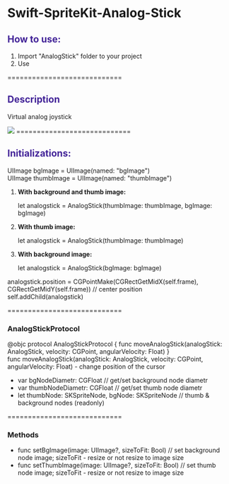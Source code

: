<style type="text/css">
.purpure {
	color: #432498;
}
</style>

Swift-SpriteKit-Analog-Stick
============================
<h2 class="purpure">How to use:</h2>
<ol>
<li>Import "AnalogStick" folder to your project</li>
<li>Use</li>
</ol>
============================
<h2 class="purpure">Description</h2>
<p>Virtual analog joystick</p>
<img src="https://dl.dropboxusercontent.com/u/25298147/AnalogStickPreview.gif" />
============================
<h2 class="purpure">Initializations:</h2>
<p>
UIImage bgImage = UIImage(named: "bgImage")<br/>
UIImage thumbImage = UIImage(named: "thumbImage")
</p>
<ol>
	<li>
		<strong>With background and thumb image:</strong><br/>
		<p>let analogstick = AnalogStick(thumbImage: thumbImage, bgImage: bgImage)</p>
	</li>
	<li>
		<strong>With thumb image:</strong><br/>
		<p>let analogstick = AnalogStick(thumbImage: thumbImage)</p>
	</li>
	<li>
		<strong>With background image:</strong><br/>
		<p>let analogstick = AnalogStick(bgImage: bgImage)</p>
	</li>
</ol>
<p>
analogstick.position = CGPointMake(CGRectGetMidX(self.frame), CGRectGetMidY(self.frame)) // center position <br/>
self.addChild(analogstick)
</p>
============================
<h3>AnalogStickProtocol</h3>
<p>
@objc protocol AnalogStickProtocol {
    func moveAnalogStick(analogStick: AnalogStick, velocity: CGPoint, angularVelocity: Float)
}<br/>
func moveAnalogStick(analogStick: AnalogStick, velocity: CGPoint, angularVelocity: Float) - change position of the cursor<br/>
</p>
<ul>
	<li>var bgNodeDiametr: CGFloat // get/set background node diametr </li>
	<li>var thumbNodeDiametr: CGFloat // get/set thumb node diametr </li>
	<li>let thumbNode: SKSpriteNode, bgNode: SKSpriteNode // thumb & background nodes (readonly)</li>
</ul>
============================
<h3>Methods</h3>
<ul>
	<li>func setBgImage(image: UIImage?, sizeToFit: Bool) // set background node image; sizeToFit - resize or not resize to image size </li>
	<li>func setThumbImage(image: UIImage?, sizeToFit: Bool) // set thumb node image; sizeToFit - resize or not resize to image size </li>
</ul>
